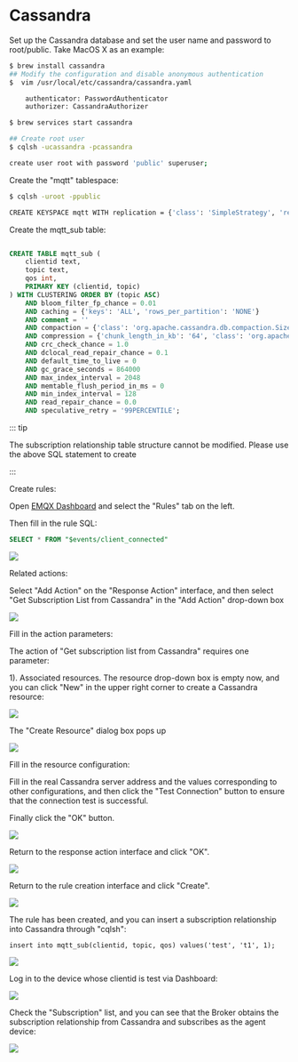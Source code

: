 # Cassandra

Set up the Cassandra database and set the user name and password to root/public. Take MacOS X as an example:
```bash
$ brew install cassandra
## Modify the configuration and disable anonymous authentication
$  vim /usr/local/etc/cassandra/cassandra.yaml

    authenticator: PasswordAuthenticator
    authorizer: CassandraAuthorizer

$ brew services start cassandra

## Create root user
$ cqlsh -ucassandra -pcassandra

create user root with password 'public' superuser;
```

Create the "mqtt" tablespace:
```bash
$ cqlsh -uroot -ppublic

CREATE KEYSPACE mqtt WITH replication = {'class': 'SimpleStrategy', 'replication_factor': '1'}  AND durable_writes = true;
```

Create the mqtt_sub table:

```sql

CREATE TABLE mqtt_sub (
    clientid text,
    topic text,
    qos int,
    PRIMARY KEY (clientid, topic)
) WITH CLUSTERING ORDER BY (topic ASC)
    AND bloom_filter_fp_chance = 0.01
    AND caching = {'keys': 'ALL', 'rows_per_partition': 'NONE'}
    AND comment = ''
    AND compaction = {'class': 'org.apache.cassandra.db.compaction.SizeTieredCompactionStrategy', 'max_threshold': '32', 'min_threshold': '4'}
    AND compression = {'chunk_length_in_kb': '64', 'class': 'org.apache.cassandra.io.compress.LZ4Compressor'}
    AND crc_check_chance = 1.0
    AND dclocal_read_repair_chance = 0.1
    AND default_time_to_live = 0
    AND gc_grace_seconds = 864000
    AND max_index_interval = 2048
    AND memtable_flush_period_in_ms = 0
    AND min_index_interval = 128
    AND read_repair_chance = 0.0
    AND speculative_retry = '99PERCENTILE';

```

::: tip

The subscription relationship table structure cannot be modified. Please use the above SQL statement to create

:::

Create rules:

Open [EMQX Dashboard](http://127.0.0.1:18083/#/rules) and select the "Rules" tab on the left.

Then fill in the rule SQL:

```sql
SELECT * FROM "$events/client_connected"
```

![](./assets/rule-engine/cass_sub_01.png)

Related actions:

Select "Add Action" on the "Response Action" interface, and then select "Get Subscription List from Cassandra" in the "Add Action" drop-down box

![](./assets/rule-engine/cass_sub_02.png)

Fill in the action parameters:

The action of "Get subscription list from Cassandra" requires one parameter:

1). Associated resources. The resource drop-down box is empty now, and you can click "New" in the upper right corner to create a Cassandra resource:

![](./assets/rule-engine/cass_sub_03.png)

The "Create Resource" dialog box pops up

![](./assets/rule-engine/cass_sub_04.png)

Fill in the resource configuration:

Fill in the real Cassandra server address and the values corresponding to other configurations, and then click the "Test Connection" button to ensure that the connection test is successful.

Finally click the "OK" button.

![](./assets/rule-engine/cass_sub_05.png)

Return to the response action interface and click "OK".

![](./assets/rule-engine/cass_sub_06.png)

Return to the rule creation interface and click "Create".

![](./assets/rule-engine/cass_sub_07.png)

The rule has been created, and you can insert a subscription relationship into Cassandra through "cqlsh":

```
insert into mqtt_sub(clientid, topic, qos) values('test', 't1', 1);
```

![](./assets/rule-engine/cass_sub_08.png)

Log in to the device whose clientid is test via Dashboard:

![](./assets/rule-engine/cass_sub_09.png)

Check the "Subscription" list, and you can see that the Broker obtains the subscription relationship from Cassandra and subscribes as the agent device:

![](./assets/rule-engine/cass_sub_10.png)
